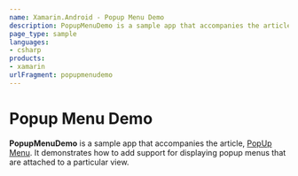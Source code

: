 ```yaml
---
name: Xamarin.Android - Popup Menu Demo
description: PopupMenuDemo is a sample app that accompanies the article, PopUp Menu. It demonstrates how to add support for displaying popup menus that are...
page_type: sample
languages:
- csharp
products:
- xamarin
urlFragment: popupmenudemo
---
```

# Popup Menu Demo

**PopupMenuDemo** is a sample app that accompanies the article,
[PopUp Menu](https://docs.microsoft.com/en-us/xamarin/android/user-interface/controls/popup-menu).
It demonstrates how to add support for displaying popup menus that are attached to
a particular view.
